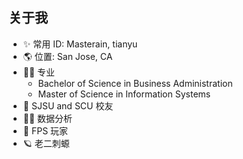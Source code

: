 ## 关于我

- ✨ 常用 ID: Masterain, tianyu
- 🌎 位置: San Jose, CA
- 👨‍🎓 专业
  - Bachelor of Science in Business Administration
  - Master of Science in Information Systems
- 🏫 SJSU and SCU 校友
- 👨‍💻 数据分析
- 🔫 FPS 玩家
- 🪐 老二刺螈
